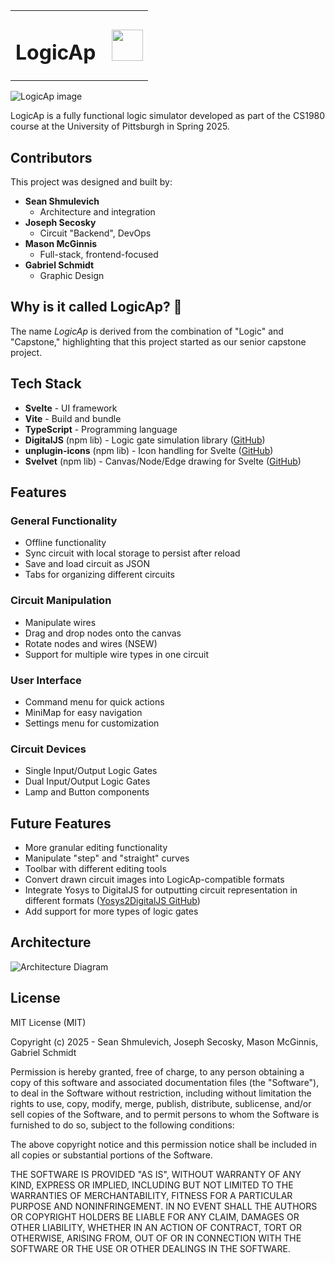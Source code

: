 <table style="width: 100%; border: unset !important;">
  <tr>
    <td style="text-align: left;">
      <h1 style="text-decoration: none !important;">LogicAp</h1>
    </td>
    <td style="text-align: left;">
      <img src="https://jmsjoseph.github.io/LogiCap/logicap.webp" style="width: 50px; margin-left: 10px;">
    </td>
  </tr>
</table>

![LogicAp image](https://jmsjoseph.github.io/LogiCap/metaImage.png)

LogicAp is a fully functional logic simulator developed as part of the CS1980 course at the University of Pittsburgh in Spring 2025.

## Contributors

This project was designed and built by:

- **Sean Shmulevich**  
  - Architecture and integration
- **Joseph Secosky**  
  - Circuit "Backend", DevOps
- **Mason McGinnis**  
  - Full-stack, frontend-focused
- **Gabriel Schmidt**  
  - Graphic Design

## Why is it called LogicAp? 🤔
The name *LogicAp* is derived from the combination of "Logic" and "Capstone," highlighting that this project started as our senior capstone project.

## Tech Stack

- **Svelte** - UI framework
- **Vite** - Build and bundle
- **TypeScript** - Programming language
- **DigitalJS** (npm lib) - Logic gate simulation library ([GitHub](https://github.com/tilk/digitaljs))
- **unplugin-icons** (npm lib) - Icon handling for Svelte ([GitHub](https://github.com/unplugin/unplugin-icons))
- **Svelvet** (npm lib) - Canvas/Node/Edge drawing for Svelte ([GitHub](https://github.com/open-source-labs/Svelvet))

## Features

### General Functionality
- Offline functionality
- Sync circuit with local storage to persist after reload
- Save and load circuit as JSON
- Tabs for organizing different circuits

### Circuit Manipulation
- Manipulate wires
- Drag and drop nodes onto the canvas
- Rotate nodes and wires (NSEW)
- Support for multiple wire types in one circuit

### User Interface
- Command menu for quick actions
- MiniMap for easy navigation
- Settings menu for customization

### Circuit Devices
- Single Input/Output Logic Gates
- Dual Input/Output Logic Gates
- Lamp and Button components

## Future Features

- More granular editing functionality
- Manipulate "step" and "straight" curves
- Toolbar with different editing tools
- Convert drawn circuit images into LogicAp-compatible formats
- Integrate Yosys to DigitalJS for outputting circuit representation in different formats ([Yosys2DigitalJS GitHub](https://github.com/tilk/yosys2digitaljs))
- Add support for more types of logic gates

## Architecture

![Architecture Diagram](./images/architecture.png)

## License

MIT License (MIT)

Copyright (c) 2025 - Sean Shmulevich, Joseph Secosky, Mason McGinnis, Gabriel Schmidt

Permission is hereby granted, free of charge, to any person obtaining a copy
of this software and associated documentation files (the "Software"), to deal
in the Software without restriction, including without limitation the rights
to use, copy, modify, merge, publish, distribute, sublicense, and/or sell
copies of the Software, and to permit persons to whom the Software is furnished to do so, subject to the following conditions:

The above copyright notice and this permission notice shall be included in all copies or substantial portions of the Software.

THE SOFTWARE IS PROVIDED "AS IS", WITHOUT WARRANTY OF ANY KIND, EXPRESS OR
IMPLIED, INCLUDING BUT NOT LIMITED TO THE WARRANTIES OF MERCHANTABILITY,
FITNESS FOR A PARTICULAR PURPOSE AND NONINFRINGEMENT. IN NO EVENT SHALL THE
AUTHORS OR COPYRIGHT HOLDERS BE LIABLE FOR ANY CLAIM, DAMAGES OR OTHER
LIABILITY, WHETHER IN AN ACTION OF CONTRACT, TORT OR OTHERWISE, ARISING FROM,
OUT OF OR IN CONNECTION WITH THE SOFTWARE OR THE USE OR OTHER DEALINGS IN
THE SOFTWARE.

